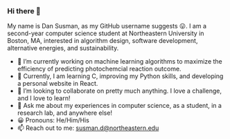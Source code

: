 ### Hi there 👋

My name is Dan Susman, as my GitHub username suggests 😛. I am a second-year computer science student at Northeastern University in Boston, MA, interested in algorithm design, software development, alternative energies, and sustainability.

- 🔭 I’m currently working on machine learning algorithms to maximize the efficiency of predicting photochemcial reaction outcome.
- 🌱 Currently, I am learning C, improving my Python skills, and developing a personal website in React.
- 👯 I’m looking to collaborate on pretty much anything. I love a challenge, and I love to learn!
- 💬 Ask me about my experiences in computer science, as a student, in a research lab, and anywhere else!
- 😀 Pronouns: He/Him/His
- 📫 Reach out to me: susman.d@northeastern.edu

